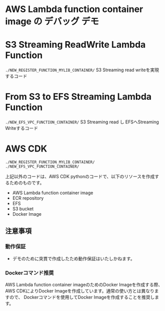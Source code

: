 # AWS Lambda function container image の デバッグ デモ


# S3 Streaming ReadWrite Lambda Function

`./NEW_REGISTER_FUNCTION_MYLIB_CONTAINER/`
S3 Streaming read writeを実現するコード  

# From S3 to EFS Streaming Lambda Function

`./NEW_EFS_VPC_FUNCTION_CONTAINER/`
S3 Streaming read し EFSへStreaming Writeするコード  

# AWS CDK

`./NEW_REGISTER_FUNCTION_MYLIB_CONTAINER/`
`./NEW_EFS_VPC_FUNCTION_CONTAINER/`

上記以外のコードは、AWS CDK pythonのコードで、以下のリソースを作成するためのものです。

- AWS Lambda function container image
- ECR repository
- EFS
- S3 bucket
- Docker Image

## 注意事項

### 動作保証
- デモのために突貫で作成したため動作保証はいたしかねます。

### Dockerコマンド推奨
AWS Lambda function container imageのためのDocker Imageを作成する際、 AWS CDKによりDocker Imageを作成しています。通常の使い方とは異なりますので、 Dockerコマンドを使用してDocker Imageを作成することを推奨します。